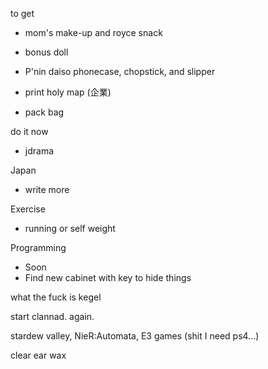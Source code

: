 to get
- mom's make-up and royce snack
- bonus doll
- P'nin daiso phonecase, chopstick, and slipper

- print holy map (企業)

- pack bag

do it now
- jdrama

Japan
- write more

Exercise
- running or self weight

Programming
- Soon
- Find new cabinet with key to hide things

what the fuck is kegel

start clannad. again.

stardew valley, 
NieR:Automata,
E3 games (shit I need ps4...)

clear ear wax
